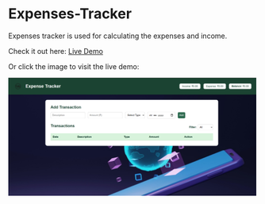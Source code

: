 # Expenses-Tracker

Expenses tracker is used for calculating the expenses and income.


Check it out here: [Live Demo](https://kiruthikasankarr.github.io/Expenses-Tracker/)

Or click the image to visit the live demo:

<a href="https://kiruthikasankarr.github.io/Expenses-Tracker/">
  <img src="Demo.png" alt="Form Screenshot" width="500">
</a>








